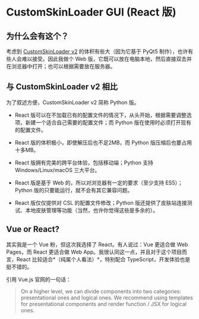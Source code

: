 # CustomSkinLoader GUI (React 版)

## 为什么会有这个？

考虑到 [CustomSkinLoader v2](https://github.com/g-plane/CustomSkinLoader-GUI) 的体积有些大（因为它基于 PyQt5 制作），也许有些人会难以接受。因此我做个 Web 版，它既可以放在电脑本地，然后直接双击并在浏览器中打开；也可以根据需要放在服务器。

## 与 CustomSkinLoader v2 相比

为了叙述方便，CustomSkinLoader v2 简称 Python 版。

- React 版可以在不加载已有的配置文件的情况下，从头开始，根据需要调整选项，新建一个适合自己需要的配置文件；而 Python 版在使用时必须打开现有的配置文件。

- React 版的体积极小，即使解压后也不足2MB，而 Python 版压缩后也要占用十多MB。

- React 版拥有完美的跨平台体验，包括移动端；Python 支持 Windows/Linux/macOS 三大平台。

- React 版是基于 Web 的，所以对浏览器有一定的要求（至少支持 ES5）；Python 版的只要能运行，就不会有其它兼容问题。

- React 版仅仅提供对 CSL 的配置文件修改；Python 版还提供了皮肤站连接测试、本地皮肤管理等功能（当然，也许你觉得这些是多余的）。

## Vue or React?

其实我是一个 Vue 粉，但这次我选择了 React。有人说过：Vue 更适合做 Web Pages，而 React 更适合做 Web App。我很认同这一点，并且对于这个项目而言，React 比较适合*（纯属个人看法）*，特别配合 TypeScript，开发体验也是挺不错的。

引用 Vue.js 官网的一句话：

> On a higher level, we can divide components into two categories: presentational ones and logical ones. We recommend using templates for presentational components and render function / JSX for logical ones.
